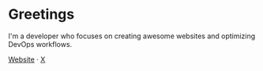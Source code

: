 # Greetings

I'm a developer who focuses on creating awesome websites and optimizing DevOps workflows.

[Website](https://timschneider.xyz/) · [X](https://x.com/timschneiderxyz)
